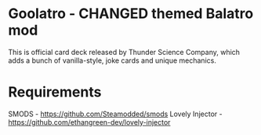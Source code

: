 # Goolatro - CHANGED themed Balatro mod
This is official card deck released by Thunder Science Company, which adds a bunch of vanilla-style, joke cards
and unique mechanics.


# Requirements
SMODS - https://github.com/Steamodded/smods
Lovely Injector - https://github.com/ethangreen-dev/lovely-injector

